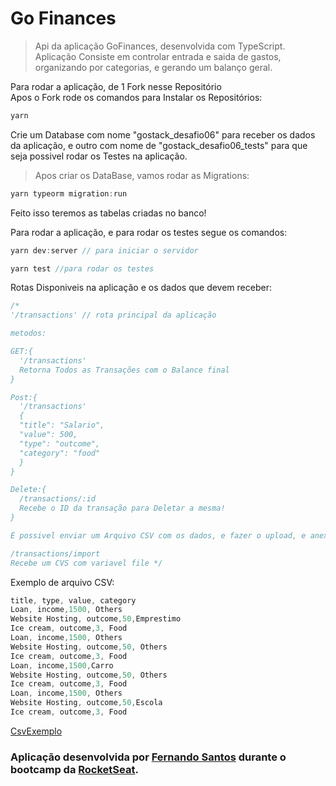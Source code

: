 # Go Finances

> Api da aplicação GoFinances, desenvolvida com TypeScript.
> Aplicação Consiste em controlar entrada e saida de gastos, organizando por categorias, e gerando um balanço geral.


<span>
Para rodar a aplicação, de 1 Fork nesse Repositório
</span>

</br>
<span>
Apos o Fork rode os comandos para Instalar os Repositórios:</span>

```js
yarn
```


Crie um Database com nome "gostack_desafio06" para receber os dados da aplicação, e outro com nome de "gostack_desafio06_tests" para que seja possivel rodar os Testes na aplicação.


> Apos criar os DataBase, vamos rodar as Migrations:

```js
yarn typeorm migration:run
```


Feito isso teremos as tabelas criadas no banco!

Para rodar a aplicação, e para rodar os testes segue os comandos:

```js
yarn dev:server // para iniciar o servidor

yarn test //para rodar os testes

```

<p>Rotas Disponiveis na aplicação e os dados que devem receber:</p>

```js
/*
'/transactions' // rota principal da aplicação

metodos:

GET:{
  '/transactions'
  Retorna Todos as Transações com o Balance final
}

Post:{
  '/transactions'
  {
  "title": "Salario",
  "value": 500,
  "type": "outcome",
  "category": "food"
  }
}

Delete:{
  /transactions/:id
  Recebe o ID da transação para Deletar a mesma!
}

È possivel enviar um Arquivo CSV com os dados, e fazer o upload, e anexar ao banco todos os dados na rota:

/transactions/import
Recebe um CVS com variavel file */

```

Exemplo de arquivo CSV:

```js
title, type, value, category
Loan, income,1500, Others
Website Hosting, outcome,50,Emprestimo
Ice cream, outcome,3, Food
Loan, income,1500, Others
Website Hosting, outcome,50, Others
Ice cream, outcome,3, Food
Loan, income,1500,Carro
Website Hosting, outcome,50, Others
Ice cream, outcome,3, Food
Loan, income,1500, Others
Website Hosting, outcome,50,Escola
Ice cream, outcome,3, Food

```

[CsvExemplo](https://github.com/Rocketseat/bootcamp-gostack-desafios/blob/master/desafio-database-upload/assets/file.csv)



### Aplicação desenvolvida por [Fernando Santos](https://www.linkedin.com/in/fernando-santos-686632122/) durante o bootcamp da [RocketSeat](https://rocketseat.com.br/).

